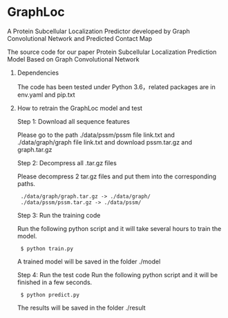 # GraphLoc

A Protein Subcellular Localization Predictor developed by Graph Convolutional Network and Predicted Contact Map

The source code for our paper Protein Subcellular Localization Prediction Model Based on Graph Convolutional Network
1. Dependencies

    The code has been tested under Python 3.6，related packages are in env.yaml and pip.txt

2. How to retrain the GraphLoc model and test

    Step 1: Download all sequence features
    
    Please go to the path ./data/pssm/pssm file link.txt and ./data/graph/graph file link.txt and download pssm.tar.gz and graph.tar.gz

    Step 2: Decompress all .tar.gz files
    
    Please decompress 2 tar.gz files and put them into the corresponding paths.
    
        ./data/graph/graph.tar.gz -> ./data/graph/
        ./data/pssm/pssm.tar.gz -> ./data/pssm/

    Step 3: Run the training code
    
    Run the following python script and it will take several hours to train the model.

        $ python train.py

    A trained model will be saved in the folder ./model

    Step 4: Run the test code
    Run the following python script and it will be finished in a few seconds.

        $ python predict.py

    The results will be saved in the folder ./result

